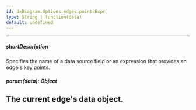 ```yaml
---
id: dxDiagram.Options.edges.pointsExpr
type: String | function(data)
default: undefined
---
```

---
##### shortDescription
Specifies the name of a data source field or an expression that provides an edge's key points.

##### param(data): Object
The current edge's data object.
---
